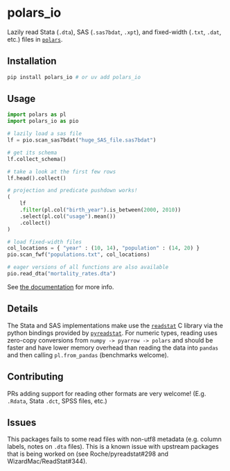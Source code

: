 # polars_io

Lazily read Stata (`.dta`), SAS (`.sas7bdat`, `.xpt`), and fixed-width (`.txt`,
`.dat`, etc.) files in [`polars`](https://pola.rs).

## Installation

```bash
pip install polars_io # or uv add polars_io
```

## Usage

```python
import polars as pl
import polars_io as pio

# lazily load a sas file
lf = pio.scan_sas7bdat("huge_SAS_file.sas7bdat")

# get its schema
lf.collect_schema()

# take a look at the first few rows
lf.head().collect()

# projection and predicate pushdown works!
(
    lf
    .filter(pl.col("birth_year").is_between(2000, 2010))
    .select(pl.col("usage").mean())
    .collect()
)

# load fixed-width files
col_locations = { "year" : (10, 14), "population" : (14, 20) }
pio.scan_fwf("populations.txt", col_locations)

# eager versions of all functions are also available
pio.read_dta("mortality_rates.dta")
```

See [the documentation](https://alipatti.com/polars_io) for more info.

## Details

The Stata and SAS implementations make use the
[`readstat`](https://github.com/WizardMac/ReadStat) C library via the python
bindings provided by [`pyreadstat`](https://github.com/Roche/pyreadstat). For
numeric types, reading uses zero-copy conversions from
`numpy -> pyarrow -> polars` and should be faster and have lower memory overhead
than reading the data into `pandas` and then calling `pl.from_pandas`
(benchmarks welcome).

## Contributing

PRs adding support for reading other formats are very welcome! (E.g. `.Rdata`,
Stata `.dct`, SPSS files, etc.)

## Issues

This packages fails to some read files with non-utf8 metadata (e.g. column
labels, notes on `.dta` files). This is a known issue with upstream packages
that is being worked on (see Roche/pyreadstat#298 and WizardMac/ReadStat#344).
